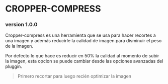 # CROPPER-COMPRESS

### version 1.0.0

Cropper-compress es una herramienta que se usa para hacer recortes a una imagen y además reducirle la calidad de imagen para disminuir el peso de la imagen.

Por defecto lo que hace es reducir en 50% la calidad al momento de subir la imagen, esta opcion se puede cambiar desde las opciones avanzadas del pluggin.

> Primero recortar para luego recién optimizar la imagen

